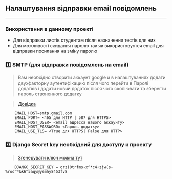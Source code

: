 ## Налаштування відправки email повідомлень
---
### Використання в данному проекті
- Для відправки листів студентам після назначення тестів для них
- Для можливості скидання паролю так як використовуєтся email для відправки посилання на зміну паролю

### 1️⃣ SMTP (для відправки повідомлень на email)

> Вам необхідно створити аккаунт google и в налаштуваннях додати двухфакторну аутентифікацию після чого перейти в Паролі додатків і додати новий додаток після чого скопіювати та зберегти пароль ствоненного додатку

> [Довідка](https://support.google.com/a/answer/176600?hl=uk)

```env
    EMAIL_HOST=smtp.gmail.com
    EMAIL_PORT= <465 для HTTP | 587 для HTTPS>
    EMAIL_HOST_USER= <email адресса вашого аккаунту>
    EMAIL_HOST_PASSWORD= <Пароль додатку>
    EMAIL_USE_TLS= <True для HTTPS| False для HTTP>
```

### 2️⃣ Django Secret key необхідний для доступу к проекту
>[Згенерувати ключ можна тут](https://djecrety.ir/)

```env
    DJANGO_SECRET_KEY = orz(0trfms-x^*c4+zjw(s-%rod^*&k6^5aqy@ysmhy8453fv8
```